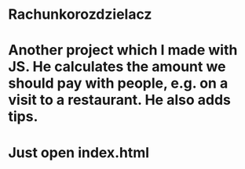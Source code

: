 # Rachunkorozdzielacz
# Another project which I made with JS. He calculates the amount we should pay with people, e.g. on a visit to a restaurant. He also adds tips.
# Just open index.html
